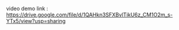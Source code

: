 video demo link : https://drive.google.com/file/d/1QAHkn3SFXBvlTikU6z_CM1O2m_s-YTx5/view?usp=sharing

